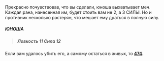 Прекрасно почувствовав, что вы сделали, юноша выхватывает меч. Каждая рана, нанесенная им, будет стоить вам не 2, а 3 СИЛЫ. Но и противник несколько растерян, что мешает ему драться в полную силу.

##### ЮНОША

> ##### Ловкость 11 Сила 12

Если вам удалось убить его, а самому остаться в живых, то [**474**](#n_474).

